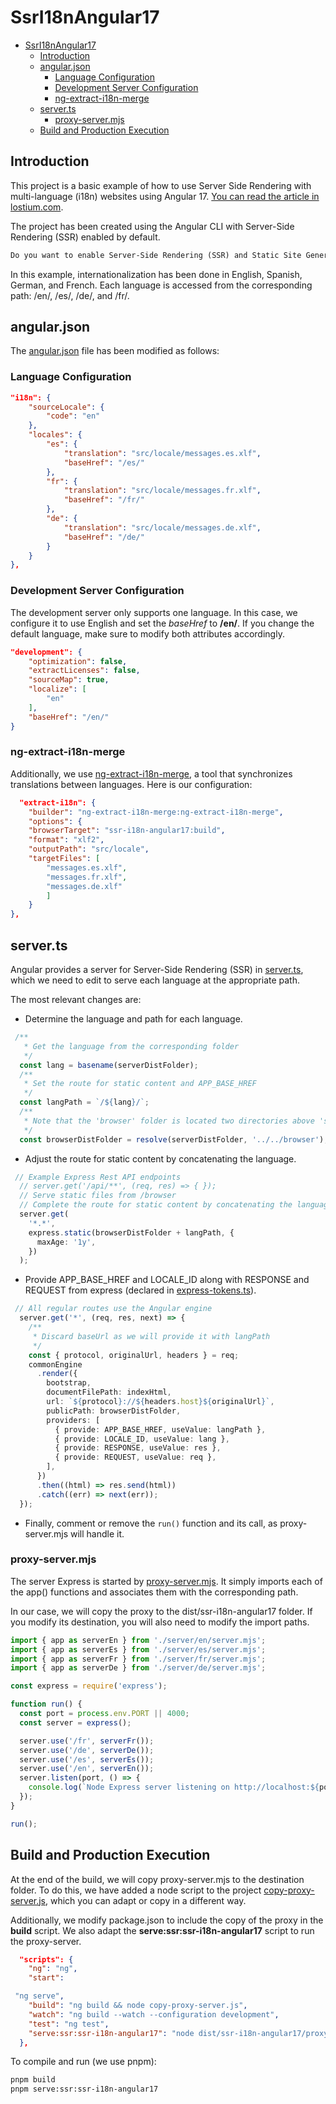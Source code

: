 # SsrI18nAngular17

- [SsrI18nAngular17](#ssri18nangular17)
  - [Introduction](#introduction)
  - [angular.json](#angularjson)
    - [Language Configuration](#language-configuration)
    - [Development Server Configuration](#development-server-configuration)
    - [ng-extract-i18n-merge](#ng-extract-i18n-merge)
  - [server.ts](#serverts)
    - [proxy-server.mjs](#proxy-servermjs)
  - [Build and Production Execution](#build-and-production-execution)

## Introduction

This project is a basic example of how to use Server Side Rendering with multi-language (i18n) websites using Angular 17. [You can read the article in lostium.com](https://lostium.com/en/blog/1392/building-multi-language-applications-with-server-side-rendering-in-angular-17/).

The project has been created using the Angular CLI with Server-Side Rendering (SSR) enabled by default.

```txt
Do you want to enable Server-Side Rendering (SSR) and Static Site Generation (SSG/Prerendering)? (y/N)
```

In this example, internationalization has been done in English, Spanish, German, and French. Each language is accessed from the corresponding path: /en/, /es/, /de/, and /fr/.

## angular.json

The [angular.json](angular.json) file has been modified as follows:

### Language Configuration

```json
"i18n": {
    "sourceLocale": {
        "code": "en"
    },
    "locales": {
        "es": {
            "translation": "src/locale/messages.es.xlf",
            "baseHref": "/es/"
        },
        "fr": {
            "translation": "src/locale/messages.fr.xlf",
            "baseHref": "/fr/"
        },
        "de": {
            "translation": "src/locale/messages.de.xlf",
            "baseHref": "/de/"
        }
    }
},
```

### Development Server Configuration

The development server only supports one language. In this case, we configure it to use English and set the *baseHref* to **/en/**. If you change the default language, make sure to modify both attributes accordingly.

```json
"development": {
    "optimization": false,
    "extractLicenses": false,
    "sourceMap": true,
    "localize": [
        "en"
    ],
    "baseHref": "/en/"
}
```

### ng-extract-i18n-merge

Additionally, we use [ng-extract-i18n-merge](https://github.com/daniel-sc/ng-extract-i18n-merge), a tool that synchronizes translations between languages. Here is our configuration:

```json
  "extract-i18n": {
    "builder": "ng-extract-i18n-merge:ng-extract-i18n-merge",
    "options": {
    "browserTarget": "ssr-i18n-angular17:build",
    "format": "xlf2",
    "outputPath": "src/locale",
    "targetFiles": [
        "messages.es.xlf",
        "messages.fr.xlf",
        "messages.de.xlf"
        ]
    }
},
```

## server.ts

Angular provides a server for Server-Side Rendering (SSR) in [server.ts](server.ts), which we need to edit to serve each language at the appropriate path.

The most relevant changes are:

- Determine the language and path for each language.

```typescript
 /**
   * Get the language from the corresponding folder
   */
  const lang = basename(serverDistFolder);
  /**
   * Set the route for static content and APP_BASE_HREF
   */
  const langPath = `/${lang}/`;
  /**
   * Note that the 'browser' folder is located two directories above 'server/{lang}/'
   */
  const browserDistFolder = resolve(serverDistFolder, '../../browser');
```

- Adjust the route for static content by concatenating the language.

```typescript
 // Example Express Rest API endpoints
  // server.get('/api/**', (req, res) => { });
  // Serve static files from /browser
  // Complete the route for static content by concatenating the language.
  server.get(
    '*.*',
    express.static(browserDistFolder + langPath, {
      maxAge: '1y',
    })
  );
```

- Provide APP_BASE_HREF and LOCALE_ID along with RESPONSE and REQUEST from express (declared in [express-tokens.ts](src/express.tokens.ts)).

```typescript
 // All regular routes use the Angular engine
  server.get('*', (req, res, next) => {
    /**
     * Discard baseUrl as we will provide it with langPath
     */
    const { protocol, originalUrl, headers } = req;
    commonEngine
      .render({
        bootstrap,
        documentFilePath: indexHtml,
        url: `${protocol}://${headers.host}${originalUrl}`,
        publicPath: browserDistFolder,
        providers: [
          { provide: APP_BASE_HREF, useValue: langPath },
          { provide: LOCALE_ID, useValue: lang },
          { provide: RESPONSE, useValue: res },
          { provide: REQUEST, useValue: req },
        ],
      })
      .then((html) => res.send(html))
      .catch((err) => next(err));
  });
```

- Finally, comment or remove the `run()` function and its call, as proxy-server.mjs will handle it.

### proxy-server.mjs

The server Express is started by [proxy-server.mjs](src/proxy-server.mjs). It simply imports each of the app() functions and associates them with the corresponding path.

In our case, we will copy the proxy to the dist/ssr-i18n-angular17 folder. If you modify its destination, you will also need to modify the import paths.

```javascript
import { app as serverEn } from './server/en/server.mjs';
import { app as serverEs } from './server/es/server.mjs';
import { app as serverFr } from './server/fr/server.mjs';
import { app as serverDe } from './server/de/server.mjs';

const express = require('express');

function run() {
  const port = process.env.PORT || 4000;
  const server = express();

  server.use('/fr', serverFr());
  server.use('/de', serverDe());
  server.use('/es', serverEs());
  server.use('/en', serverEn());
  server.listen(port, () => {
    console.log(`Node Express server listening on http://localhost:${port}`);
  });
}

run();
```

## Build and Production Execution

At the end of the build, we will copy proxy-server.mjs to the destination folder. To do this, we have added a node script to the project [copy-proxy-server.js](copy-proxy-server.js), which you can adapt or copy in a different way.

Additionally, we modify package.json to include the copy of the proxy in the **build** script. We also adapt the **serve:ssr:ssr-i18n-angular17** script to run the proxy-server.

```json
  "scripts": {
    "ng": "ng",
    "start":

 "ng serve",
    "build": "ng build && node copy-proxy-server.js",
    "watch": "ng build --watch --configuration development",
    "test": "ng test",
    "serve:ssr:ssr-i18n-angular17": "node dist/ssr-i18n-angular17/proxy-server.mjs"
  },
```

To compile and run (we use pnpm):

```bash
pnpm build
pnpm serve:ssr:ssr-i18n-angular17
```
